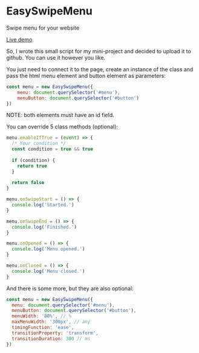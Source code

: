 # EasySwipeMenu
Swipe menu for your website

[Live demo](https://krupakov.github.io/EasySwipeMenu/)

So, I wrote this small script for my mini-project and decided to upload it to github. You can use it however you like.

You just need to connect it to the page, create an instance of the class and pass the html menu element and button element as parameters:

```js
const menu = new EasySwipeMenu({
    menu: document.querySelector('#menu'),
    menuButton: document.querySelector('#button')
})
```

NOTE: both elements must have an id field.

You can override 5 class methods (optional):

```js
menu.enableIfTrue = (event) => {
  /* Your condition */
  const condition = true && true
  
  if (condition) {
    return true
  }
  
  return false
}

menu.onSwipeStart = () => {
  console.log('Started.')
}

menu.onSwipeEnd = () => {
  console.log('Finished.')
}

menu.onOpened = () => {
  console.log('Menu opened.')
}

menu.onClosed = () => {
  console.log('Menu closed.')
}
```

And there is some more, but they are also optional:

```js
const menu = new EasySwipeMenu({
  menu: document.querySelector('#menu'),
  menuButton: document.querySelector('#button'),
  menuWidth: '80%', // %
  maxMenuWidth: '300px', // any
  timingFunction: 'ease',
  transitionProperty: 'transform',
  transitionDuration: 300 // ms
})
```
